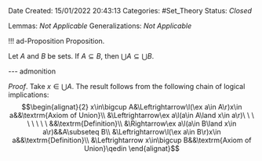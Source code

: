 <br />
<br />

Date Created: 15/01/2022 20:43:13
Categories: #Set_Theory
Status: _Closed_

Lemmas: _Not Applicable_
Generalizations: _Not Applicable_

!!! ad-Proposition Proposition.

Let $A$ and $B$ be sets. If $A\subseteq B$, then $\bigcup A\subseteq\bigcup B$.

--- admonition

_Proof_. Take $x\in\bigcup A$. The result follows from the following chain of logical implications:
$$\begin{alignat}{2}
    x\in\bigcup A&\Leftrightarrow\l(\ex a\in A\r)x\in a&&\textrm{Axiom of Union}\\
    &\Leftrightarrow\ex a\l(a\in A\land x\in a\r)\ \ \ \ \ \ \ \ &&\textrm{Definition}\\
    &\Rightarrow\ex a\l(a\in B\land x\in a\r)&&A\subseteq B\\
    &\Leftrightarrow\l(\ex a\in B\r)x\in a&&\textrm{Definition}\\
    &\Leftrightarrow x\in\bigcup B&&\textrm{Axiom of Union}\qedin
\end{alignat}$$
